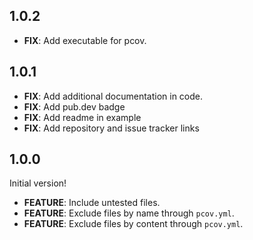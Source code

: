 ## 1.0.2

- **FIX**: Add executable for pcov.

## 1.0.1

- **FIX**: Add additional documentation in code.
- **FIX**: Add pub.dev badge
- **FIX**: Add readme in example
- **FIX**: Add repository and issue tracker links

## 1.0.0

Initial version!

- **FEATURE**: Include untested files.
- **FEATURE**: Exclude files by name through `pcov.yml`.
- **FEATURE**: Exclude files by content through `pcov.yml`.